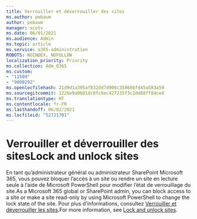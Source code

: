 ```yaml
---
title: Verrouiller et déverrouiller des sites
ms.author: pebaum
author: pebaum
manager: scotv
ms.date: 06/01/2021
ms.audience: Admin
ms.topic: article
ms.service: o365-administration
ROBOTS: NOINDEX, NOFOLLOW
localization_priority: Priority
ms.collection: Adm_O365
ms.custom:
- "11509"
- "9000292"
ms.openlocfilehash: 21d9d1a305af832dd7d908c35860bfd45a583a59
ms.sourcegitcommit: 1226e9a9601dc8fc8ec427235f3c2dd88ff84ced
ms.translationtype: HT
ms.contentlocale: fr-FR
ms.lasthandoff: 06/02/2021
ms.locfileid: "52721701"
---
```

# <a name="lock-and-unlock-sites"></a><span data-ttu-id="9dcbe-102">Verrouiller et déverrouiller des sites</span><span class="sxs-lookup"><span data-stu-id="9dcbe-102">Lock and unlock sites</span></span>

<span data-ttu-id="9dcbe-103">En tant qu’administrateur général ou administrateur SharePoint Microsoft 365, vous pouvez bloquer l’accès à un site ou rendre un site en lecture seule à l’aide de Microsoft PowerShell pour modifier l’état de verrouillage du site.</span><span class="sxs-lookup"><span data-stu-id="9dcbe-103">As a Microsoft 365 global or SharePoint admin, you can block access to a site or make a site read-only by using Microsoft PowerShell to change the lock state of the site.</span></span> <span data-ttu-id="9dcbe-104">Pour plus d’informations, consultez [Verrouiller et déverrouiller les sites](/sharepoint/manage-lock-status).</span><span class="sxs-lookup"><span data-stu-id="9dcbe-104">For more information, see [Lock and unlock sites](/sharepoint/manage-lock-status).</span></span>